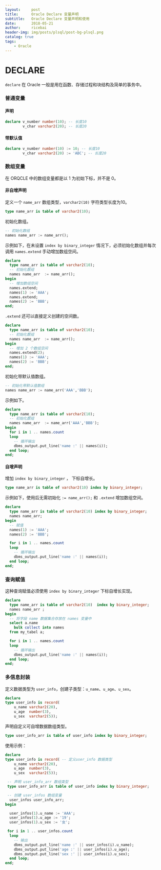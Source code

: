 ```yaml
---
layout:     post
title:      Oracle Declare 变量声明
subtitle:   Oracle Declare 变量声明和使用
date:       2018-05-21
author:     ricebai
header-img: img/posts/plsql/post-bg-plsql.png
catalog: true
tags:
    - Oracle
---
```


# DECLARE

`declare` 在 Oracle 一般是用在函数、存储过程和块结构及简单的事务中。

### 普通变量

#### 声明

``` SQL
declare v_number number(10); -- 长度10
        v_char varchar2(20); -- 长度20
```

#### 带默认值

``` SQL
declare v_number number(10) := 10; -- 长度10
        v_char varchar2(20) := 'ABC'; -- 长度20
```

### 数组变量

在 ORQCLE 中的数组变量都是以 1 为初始下标，并不是 0。

#### 非自增声明

定义一个 `name_arr` 数组类型，`varchar2(10)` 字符类型长度为10。

``` SQL
type name_arr is table of varchar2(10);
```

初始化数组。

``` SQL
-- 初始化数组
names name_arr := name_arr();
```

示例如下，在未设置 `index by binary_integer` 情况下，必须初始化数组并每次调用 `names.extend` 手动增加数组空间。

``` SQL
declare
  type name_arr is table of varchar2(10);
  -- 初始化数组
  names name_arr  := name_arr();
begin
  -- 增加数组空间
  names.extend;
  names(1) := 'AAA';
  names.extend;
  names(2) := 'BBB';
end;
```

`.extend` 还可以直接定义创建的空间数。

``` SQL
declare
  type name_arr is table of varchar2(10);
  -- 初始化数组
  names name_arr  := name_arr();
begin
  -- 增加 2 个数组空间
  names.extend(2);
  names(1) := 'AAA';
  names(2) := 'BBB';
end;
```

初始化带默认值数组。

``` SQL
-- 初始化带默认值数组
names name_arr := name_arr('AAA','BBB');
```

示例如下。

``` SQL
declare
  type name_arr is table of varchar2(10);
  -- 初始化数组
  names name_arr  := name_arr('AAA','BBB');
begin
  for i in 1 .. names.count
  loop
    -- 循环输出
    dbms_output.put_line('name :' || names(i));
  end loop;
end;
```

#### 自增声明

增加 `index by binary_integer` ， 下标自增长。

``` SQL
type name_arr is table of varchar2(10) index by binary_integer;
```

示例如下，使用后无需初始化 `:= name_arr();` 和 `.extend` 增加数组空间。

``` SQL
declare
  type name_arr is table of varchar2(10) index by binary_integer;
  names name_arr;
begin
  -- 赋值
  names(1) := 'AAA';
  names(2) := 'BBB';

  for i in 1 .. names.count
  loop
    -- 循环输出
    dbms_output.put_line('name :' || names(i));
  end loop;
end;
```

### 查询赋值

这种查询赋值必须使用 `index by binary_integer` 下标自增长实现。

``` SQL
declare
  type name_arr is table of varchar2(10)  index by binary_integer;
  names name_arr ;
begin
  -- 将字段 name 数据集合存放在 names 变量中
  select a.name
    bulk collect into names
  from my_tabel a;

  for i in 1 .. names.count
  loop
    -- 循环输出
    dbms_output.put_line('name :' || names(i));
  end loop;
end;
```

### 多信息封装

定义数据类型为 `user_info`，创建子类型：`u_name`、`u_age`、`u_sex`。

``` SQL
declare
type user_info is record(
    u_name varchar2(20),
    u_age  number(3),
    u_sex  varchar2(5));
```

声明自定义可自增数据数组类型。

``` SQL
type user_info_arr is table of user_info index by binary_integer;
```

使用示例：

``` SQL
declare
type user_info is record( -- 定义user_info 数据类型
    u_name varchar2(20),
    u_age  number(3),
    u_sex  varchar2(5));

 -- 声明 user_info_arr 数组类型
 type user_info_arr is table of user_info index by binary_integer;

 -- 创建 user_infos 数组变量
  user_infos user_info_arr;
begin

  user_infos(1).u_name := 'AAA';
  user_infos(1).u_age := '19';
  user_infos(1).u_sex := '女';

 for i in 1 .. user_infos.count
  loop
    -- 输出
    dbms_output.put_line('name :' || user_infos(i).u_name);
    dbms_output.put_line('age :' || user_infos(i).u_age);
    dbms_output.put_line('sex :' || user_infos(i).u_sex);
  end loop;
end;
```
